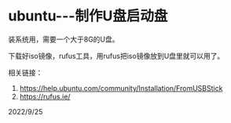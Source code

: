 # ubuntu---制作U盘启动盘

装系统用，需要一个大于8G的U盘。  

下载好iso镜像，rufus工具，用rufus把iso镜像放到U盘里就可以用了。  

相关链接：  
1. https://help.ubuntu.com/community/Installation/FromUSBStick
2. https://rufus.ie/


2022/9/25  
